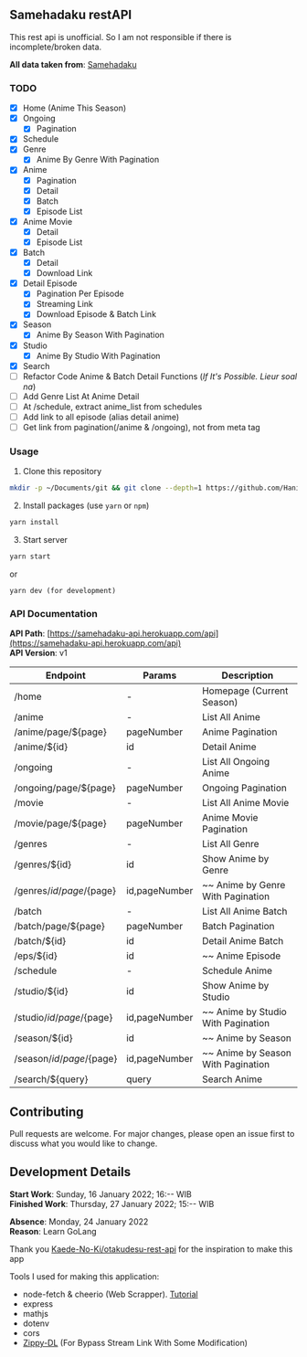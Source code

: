 ## Samehadaku restAPI

This rest api is unofficial. So I am not responsible if there is incomplete/broken data.

**All data taken from**: [Samehadaku](https://194.163.183.129)

### TODO

- [x] Home (Anime This Season)
- [x] Ongoing
  - [x] Pagination
- [x] Schedule
- [x] Genre
  - [x] Anime By Genre With Pagination
- [x] Anime
  - [x] Pagination
  - [x] Detail
  - [x] Batch
  - [x] Episode List
- [x] Anime Movie
  - [x] Detail
  - [x] Episode List
- [x] Batch
  - [x] Detail
  - [x] Download Link
- [x] Detail Episode
  - [x] Pagination Per Episode
  - [x] Streaming Link
  - [x] Download Episode & Batch Link
- [x] Season
  - [x] Anime By Season With Pagination
- [x] Studio
  - [x] Anime By Studio With Pagination
- [x] Search
- [ ] Refactor Code Anime & Batch Detail Functions (_If It's Possible. Lieur soal na_)
- [ ] Add Genre List At Anime Detail
- [ ] At /schedule, extract anime_list from schedules
- [ ] Add link to all episode (alias detail anime)
- [ ] Get link from pagination(/anime & /ongoing), not from meta tag

### Usage

1. Clone this repository

```bash
mkdir -p ~/Documents/git && git clone --depth=1 https://github.com/Hanivan/restAPI-Samehadaku.git ~/Documents/git/restAPI-Samehadaku && cd ~/Documents/git/restAPI-Samehadaku
```

2. Install packages (use `yarn` or `npm`)

```bash
yarn install
```

3. Start server

```bash
yarn start
```

or

```
yarn dev (for development)
```

### API Documentation

**API Path**: [https://samehadaku-api.herokuapp.com/api](https://samehadaku-api.herokuapp.com/api)<br>
**API Version**: v1

| Endpoint                   | Params        | Description                        |
| -------------------------- | ------------- | ---------------------------------- |
| /home                      | -             | Homepage (Current Season)          |
| /anime                     | -             | List All Anime                     |
| /anime/page/${page}        | pageNumber    | Anime Pagination                   |
| /anime/${id}               | id            | Detail Anime                       |
| /ongoing                   | -             | List All Ongoing Anime             |
| /ongoing/page/${page}      | pageNumber    | Ongoing Pagination                 |
| /movie                     | -             | List All Anime Movie               |
| /movie/page/${page}        | pageNumber    | Anime Movie Pagination             |
| /genres                    | -             | List All Genre                     |
| /genres/${id}              | id            | Show Anime by Genre                |
| /genres/${id}/page/${page} | id,pageNumber | ~~ Anime by Genre With Pagination  |
| /batch                     | -             | List All Anime Batch               |
| /batch/page/${page}        | pageNumber    | Batch Pagination                   |
| /batch/${id}               | id            | Detail Anime Batch                 |
| /eps/${id}                 | id            | ~~ Anime Episode                   |
| /schedule                  | -             | Schedule Anime                     |
| /studio/${id}              | id            | Show Anime by Studio               |
| /studio/${id}/page/${page} | id,pageNumber | ~~ Anime by Studio With Pagination |
| /season/${id}              | id            | ~~ Anime by Season                 |
| /season/${id}/page/${page} | id,pageNumber | ~~ Anime by Season With Pagination |
| /search/${query}           | query         | Search Anime                       |

## Contributing

Pull requests are welcome. For major changes, please open an issue first to discuss what you would like to change.

## Development Details

**Start Work**: Sunday, 16 January 2022; 16:-- WIB<br>
**Finished Work**: Thursday, 27 January 2022; 15:-- WIB

**Absence**: Monday, 24 January 2022<br>
**Reason**: Learn GoLang

Thank you [ Kaede-No-Ki/otakudesu-rest-api](https://github.com/Kaede-No-Ki/otakudesu-rest-api) for the inspiration to make this app

Tools I used for making this application:

- node-fetch & cheerio (Web Scrapper). [Tutorial](https://www.youtube.com/watch?v=z6jwIkkc7ro)
- express
- mathjs
- dotenv
- cors
- [Zippy-DL](https://github.com/anasrar/Zippy-DL) (For Bypass Stream Link With Some Modification)
